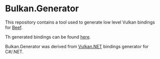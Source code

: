 # Bulkan.Generator
This repository contains a tool used to generate low level Vulkan bindings for [Beef](https://www.beeflang.org).

Th generated bindings can be found [here](https://github.com/jayrulez/Bulkan).

Bulkan.Generator was derived from [Vulkan.NET](https://github.com/EvergineTeam/Vulkan.NET) bindings generator for C#/.NET.
